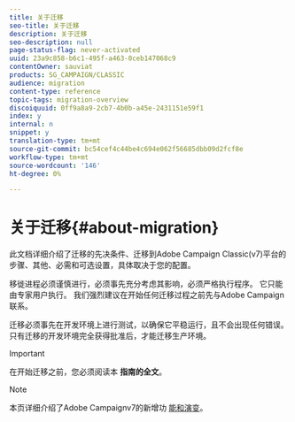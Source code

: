 ```yaml
---
title: 关于迁移
seo-title: 关于迁移
description: 关于迁移
seo-description: null
page-status-flag: never-activated
uuid: 23a9c858-b6c1-495f-a463-0ceb147068c9
contentOwner: sauviat
products: SG_CAMPAIGN/CLASSIC
audience: migration
content-type: reference
topic-tags: migration-overview
discoiquuid: 0ff9a8a9-2cb7-4b0b-a45e-2431151e59f1
index: y
internal: n
snippet: y
translation-type: tm+mt
source-git-commit: bc54cef4c44be4c694e062f56685dbb09d2fcf8e
workflow-type: tm+mt
source-wordcount: '146'
ht-degree: 0%

---
```



# 关于迁移{#about-migration}

此文档详细介绍了迁移的先决条件、迁移到Adobe Campaign Classic(v7)平台的步骤、其他、必需和可选设置，具体取决于您的配置。

移徙进程必须谨慎进行，必须事先充分考虑其影响，必须严格执行程序。 它只能由专家用户执行。 我们强烈建议在开始任何迁移过程之前先与Adobe Campaign联系。

迁移必须事先在开发环境上进行测试，以确保它平稳运行，且不会出现任何错误。 只有迁移的开发环境完全获得批准后，才能迁移生产环境。

>[!IMPORTANT]
>
>在开始迁移之前，您必须阅读本 **指南的全文**。

>[!NOTE]
>
>本页详细介绍了Adobe Campaignv7的新增功 [能和演变](../../rn/using/latest-release.md)。

